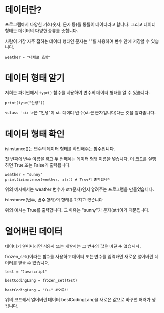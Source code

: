 # 데이터란?
프로그램에서 다양한 기호(숫자, 문자 등)를 통틀어 데이터라고 합니다. 그리고 데이터 형태는 데이터의 다양한 종류를 뜻합니다.

사람이 가장 자주 접하는 데이터 형태인 문자는 ""를 사용하여 변수 안에 저장할 수 있습니다.

```
weather = "대체로 흐림"
```

# 데이터 형태 알기
저희는 파이썬에서 `type()` 함수를 사용하여 변수의 데이터 형태를 알 수 있습니다.

```
print(type("안녕"))
```

`<class 'str'>`은 "안녕"이 str 데이터 변수(str은 문자입니다)라는 것을 알려줍니다.

# 데이터 형태 확인
isinstance()는 변수의 데이터 형태를 확인해주는 함수입니다.

첫 번째에 변수 이름을 넣고 두 번째에는 데이터 형태 이름을 넣습니다. 이 코드를 실행하면 True 또는 False가 출력됩니다.

```
weather = "sunny"
print(isinstance(weather, str)) # True가 출력됩니다
```

위의 예시에서는 weather 변수가 str(문자)인지 알려주는 프로그램을 만들었습니다.

isinstance(변수, 변수 형태)의 형태를 가지고 있습니다.

위의 예시는 True를 출력합니다. 그 이유는 "sunny"가 문자(str)이기 때문입니다.

# 얼어버린 데이터
데이터가 얼어버리면 사용자 또는 개발자는 그 변수의 값을 바꿀 수 없습니다.

frozen_set()이라는 함수를 사용하고 데이터 또는 변수를 입력하면 새로운 얼어버린 데이터를 받을 수 있습니다.

```
test = "Javascript"

bestCodingLang = frozen_set(test)

bestCodingLang = "C++" #오류!!!
```

위의 코드에서 얼어버린 데이터 bestCodingLang을 새로은 값으로 바꾸면 애러가 생깁니다.
